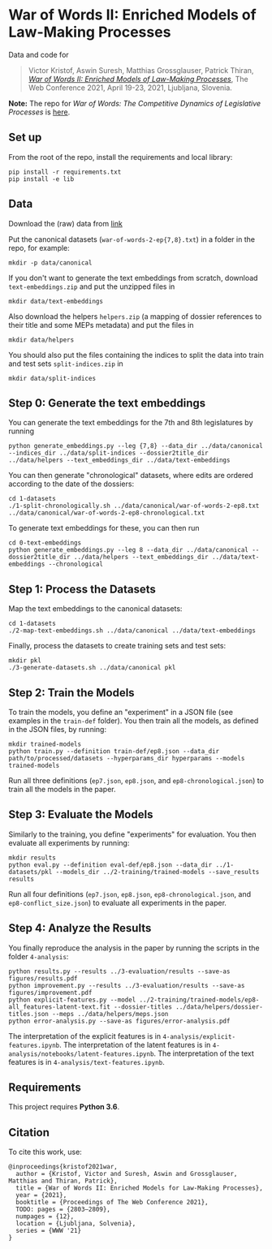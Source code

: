# War of Words II: Enriched Models of Law-Making Processes

Data and code for

> Victor Kristof, Aswin Suresh, Matthias Grossglauser, Patrick Thiran, [_War of Words II: Enriched Models of Law-Making Processes_](https://infoscience.epfl.ch/record/284828), The Web Conference 2021, April 19-23, 2021, Ljubljana, Slovenia.

**Note:** The repo for _War of Words: The Competitive Dynamics of Legislative Processes_ is [here](https://github.com/indy-lab/war-of-words).

## Set up

From the root of the repo, install the requirements and local library:

```
pip install -r requirements.txt
pip install -e lib
```

## Data

Download the (raw) data from [link](https://zenodo.org/record/4525015)

Put the canonical datasets (`war-of-words-2-ep{7,8}.txt`) in a folder in the repo, for example:

```
mkdir -p data/canonical
```

If you don't want to generate the text embeddings from scratch, download `text-embeddings.zip` and put the unzipped files in

```
mkdir data/text-embeddings
```

Also download the helpers `helpers.zip` (a mapping of dossier references to their title and some MEPs metadata) and put the files in

```
mkdir data/helpers
```

You should also put the files containing the indices to split the data into train and test sets `split-indices.zip` in

```
mkdir data/split-indices
```

## Step 0: Generate the text embeddings

You can generate the text embeddings for the 7th and 8th legislatures by running

```
python generate_embeddings.py --leg {7,8} --data_dir ../data/canonical --indices_dir ../data/split-indices --dossier2title_dir ../data/helpers --text_embeddings_dir ../data/text-embeddings
```

You can then generate "chronological" datasets, where edits are ordered according to the date of the dossiers:

```
cd 1-datasets
./1-split-chronologically.sh ../data/canonical/war-of-words-2-ep8.txt ../data/canonical/war-of-words-2-ep8-chronological.txt
```

To generate text embeddings for these, you can then run

```
cd 0-text-embeddings
python generate_embeddings.py --leg 8 --data_dir ../data/canonical --dossier2title_dir ../data/helpers --text_embeddings_dir ../data/text-embeddings --chronological
```

## Step 1: Process the Datasets

Map the text embeddings to the canonical datasets:

```
cd 1-datasets
./2-map-text-embeddings.sh ../data/canonical ../data/text-embeddings
```

Finally, process the datasets to create training sets and test sets:

```
mkdir pkl
./3-generate-datasets.sh ../data/canonical pkl
```

## Step 2: Train the Models

To train the models, you define an "experiment" in a JSON file (see examples in the `train-def` folder).
You then train all the models, as defined in the JSON files, by running:

```
mkdir trained-models
python train.py --definition train-def/ep8.json --data_dir path/to/processed/datasets --hyperparams_dir hyperparams --models trained-models
```

Run all three definitions (`ep7.json`, `ep8.json`, and `ep8-chronological.json`) to train all the models in the paper.

## Step 3: Evaluate the Models

Similarly to the training, you define "experiments" for evaluation.
You then evaluate all experiments by running:

```
mkdir results
python eval.py --definition eval-def/ep8.json --data_dir ../1-datasets/pkl --models_dir ../2-training/trained-models --save_results results
```

Run all four definitions (`ep7.json`, `ep8.json`, `ep8-chronological.json`, and `ep8-conflict_size.json`) to evaluate all experiments in the paper.

## Step 4: Analyze the Results

You finally reproduce the analysis in the paper by running the scripts in the folder `4-analysis`:

```
python results.py --results ../3-evaluation/results --save-as figures/results.pdf
python improvement.py --results ../3-evaluation/results --save-as figures/improvement.pdf
python explicit-features.py --model ../2-training/trained-models/ep8-all_features-latent-text.fit --dossier-titles ../data/helpers/dossier-titles.json --meps ../data/helpers/meps.json
python error-analysis.py --save-as figures/error-analysis.pdf
```

The interpretation of the explicit features is in `4-analysis/explicit-features.ipynb`.
The interpretation of the latent features is in `4-analysis/notebooks/latent-features.ipynb`.
The interpretation of the text features is in `4-analysis/text-features.ipynb`.

## Requirements

This project requires **Python 3.6**.

## Citation

To cite this work, use:

```
@inproceedings{kristof2021war,
  author = {Kristof, Victor and Suresh, Aswin and Grossglauser, Matthias and Thiran, Patrick},
  title = {War of Words II: Enriched Models for Law-Making Processes},
  year = {2021},
  booktitle = {Proceedings of The Web Conference 2021},
  TODO: pages = {2803–2809},
  numpages = {12},
  location = {Ljubljana, Solvenia},
  series = {WWW '21}
}
```

